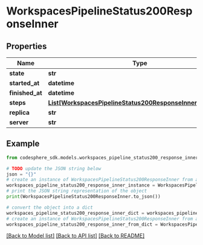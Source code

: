 # WorkspacesPipelineStatus200ResponseInner


## Properties

Name | Type | Description | Notes
------------ | ------------- | ------------- | -------------
**state** | **str** |  | 
**started_at** | **datetime** |  | [optional] 
**finished_at** | **datetime** |  | [optional] 
**steps** | [**List[WorkspacesPipelineStatus200ResponseInnerStepsInner]**](WorkspacesPipelineStatus200ResponseInnerStepsInner.md) |  | 
**replica** | **str** |  | 
**server** | **str** |  | 

## Example

```python
from codesphere_sdk.models.workspaces_pipeline_status200_response_inner import WorkspacesPipelineStatus200ResponseInner

# TODO update the JSON string below
json = "{}"
# create an instance of WorkspacesPipelineStatus200ResponseInner from a JSON string
workspaces_pipeline_status200_response_inner_instance = WorkspacesPipelineStatus200ResponseInner.from_json(json)
# print the JSON string representation of the object
print(WorkspacesPipelineStatus200ResponseInner.to_json())

# convert the object into a dict
workspaces_pipeline_status200_response_inner_dict = workspaces_pipeline_status200_response_inner_instance.to_dict()
# create an instance of WorkspacesPipelineStatus200ResponseInner from a dict
workspaces_pipeline_status200_response_inner_from_dict = WorkspacesPipelineStatus200ResponseInner.from_dict(workspaces_pipeline_status200_response_inner_dict)
```
[[Back to Model list]](../README.md#documentation-for-models) [[Back to API list]](../README.md#documentation-for-api-endpoints) [[Back to README]](../README.md)


